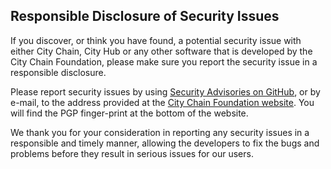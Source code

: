 Responsible Disclosure of Security Issues
-----------------------

If you discover, or think you have found, a potential security issue with either City Chain, City Hub or any other software 
that is developed by the City Chain Foundation, please make sure you report the security issue in a responsible disclosure.



Please report security issues by using [Security Advisories on GitHub](https://github.com/CityChainFoundation/city-chain/security/advisories), or by e-mail, to the address provided at the [City Chain Foundation website](https://www.citychain.foundation/). You will find the PGP finger-print at the bottom of the website.

We thank you for your consideration in reporting any security issues in a responsible and timely manner, allowing the 
developers to fix the bugs and problems before they result in serious issues for our users.
